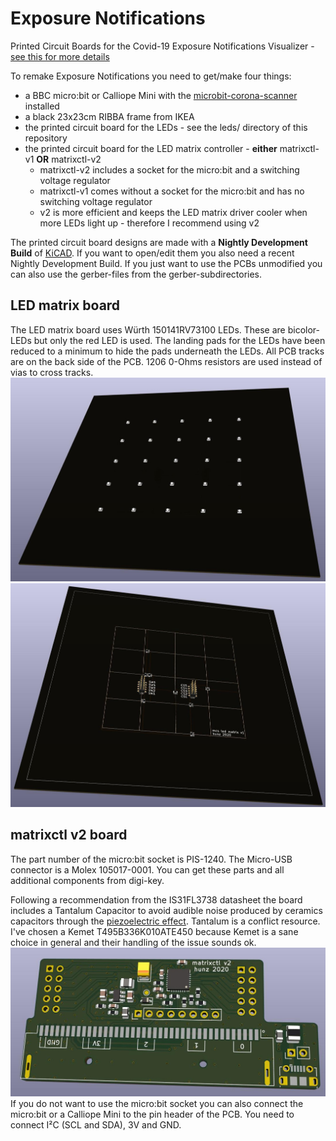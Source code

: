 # Exposure Notifications
Printed Circuit Boards for the Covid-19 Exposure Notifications Visualizer - 
[see this for more details](https://znu.nz/exposure_notifications-en)

To remake Exposure Notifications you need to get/make four things:
- a BBC micro:bit or Calliope Mini with the [microbit-corona-scanner](https://github.com/znuh/microbit-corona-scanner) installed
- a black 23x23cm RIBBA frame from IKEA
- the printed circuit board for the LEDs - see the leds/ directory of this repository
- the printed circuit board for the LED matrix controller - **either** matrixctl-v1 **OR** matrixctl-v2
  - matrixctl-v2 includes a socket for the micro:bit and a switching voltage regulator
  - matrixctl-v1 comes without a socket for the micro:bit and has no switching voltage regulator
  - v2 is more efficient and keeps the LED matrix driver cooler when more LEDs light up - therefore I recommend using v2

The printed circuit board designs are made with a **Nightly Development Build** of [KiCAD](https://kicad-pcb.org/).
If you want to open/edit them you also need a recent Nightly Development Build. If you just want to use the PCBs unmodified you can also use the gerber-files from the gerber-subdirectories.

## LED matrix board
The LED matrix board uses Würth 150141RV73100 LEDs. These are bicolor-LEDs but only the red LED is used.
The landing pads for the LEDs have been reduced to a minimum to hide the pads underneath the LEDs. All PCB tracks are on the back side of the PCB. 1206 0-Ohms resistors are used instead of vias to cross tracks.
![LED matrix front side](leds/leds.jpg)
![LED matrix back side](leds/leds-bot.jpg)

## matrixctl v2 board ##
The part number of the micro:bit socket is PIS-1240. The Micro-USB connector is a Molex 105017-0001. You can get these parts and all additional components from digi-key.

Following a recommendation from the IS31FL3738 datasheet the board includes a Tantalum Capacitor to avoid audible noise produced by ceramics capacitors through the [piezoelectric effect](https://product.tdk.com/en/contact/faq/31_singing_capacitors_piezoelectric_effect.pdf). Tantalum is a conflict resource. I've chosen a Kemet T495B336K010ATE450 because Kemet is a sane choice in general and their handling of the issue sounds ok.
![matrixctl v2](matrixctl-v2/matrixctl.jpg)
If you do not want to use the micro:bit socket you can also connect the micro:bit or a Calliope Mini to the pin header of the PCB. You need to connect I²C (SCL and SDA), 3V and GND.
